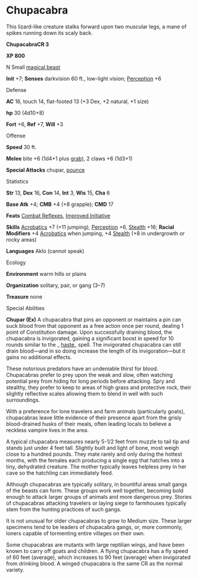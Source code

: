 # Chupacabra

This lizard-like creature stalks forward upon two muscular legs, a mane of spikes running down its scaly back.

**ChupacabraCR 3**

**XP 800**

N Small [magical beast](monsters/creatureTypes#_magical-beast)

**Init** +7; **Senses** darkvision 60 ft., low-light vision; [Perception](additionalMonsters/../skills/perception#_perception) +6

Defense

**AC** 16, touch 14, flat-footed 13 (+3 Dex, +2 natural, +1 size)

**hp** 30 (4d10+8)

**Fort** +6, **Ref** +7, **Will** +3

Offense

**Speed** 30 ft.

**Melee** bite +6 (1d4+1 plus [grab](monsters/universalMonsterRules#_grab)), 2 claws +6 (1d3+1)

**Special Attacks** chupar, [pounce](monsters/universalMonsterRules#_pounce)

Statistics

**Str** 13, **Dex** 16, **Con** 14, **Int** 3, **Wis** 15, **Cha** 6

**Base Atk** +4; **CMB** +4 (+8 grapple); **CMD** 17

**Feats** [Combat Reflexes](additionalMonsters/../feats#_combat-reflexes), [Improved Initiative](additionalMonsters/../feats#_improved-initiative)

**Skills** [Acrobatics](additionalMonsters/../skills/acrobatics#_acrobatics) +7 (+11 jumping), [Perception](additionalMonsters/../skills/perception#_perception) +6, [Stealth](additionalMonsters/../skills/stealth#_stealth) +16; **Racial Modifiers** +4 [Acrobatics](additionalMonsters/../skills/acrobatics#_acrobatics) when jumping, +4 [Stealth](additionalMonsters/../skills/stealth#_stealth) (+8 in undergrowth or rocky areas)

**Languages** Aklo (cannot speak)

Ecology

**Environment** warm hills or plains

**Organization** solitary, pair, or gang (3–7)

**Treasure** none

Special Abilities

**Chupar (Ex)** A chupacabra that pins an opponent or maintains a pin can suck blood from that opponent as a free action once per round, dealing 1 point of Constitution damage. Upon successfully draining blood, the chupacabra is invigorated, gaining a significant boost in speed for 10 rounds similar to the _ [haste](additionalMonsters/../spells/haste#_haste)_ spell. The invigorated chupacabra can still drain blood—and in so doing increase the length of its invigoration—but it gains no additional effects.

These notorious predators have an undeniable thirst for blood. Chupacabras prefer to prey upon the weak and slow, often watching potential prey from hiding for long periods before attacking. Spry and stealthy, they prefer to keep to areas of high grass and protective rock, their slightly reflective scales allowing them to blend in well with such surroundings.

With a preference for lone travelers and farm animals (particularly goats), chupacabras leave little evidence of their presence apart from the grisly blood-drained husks of their meals, often leading locals to believe a reckless vampire lives in the area.

A typical chupacabra measures nearly 5-1/2 feet from muzzle to tail tip and stands just under 4 feet tall. Slightly built and light of bone, most weigh close to a hundred pounds. They mate rarely and only during the hottest months, with the females each producing a single egg that hatches into a tiny, dehydrated creature. The mother typically leaves helpless prey in her cave so the hatchling can immediately feed.

Although chupacabras are typically solitary, in bountiful areas small gangs of the beasts can form. These groups work well together, becoming bold enough to attack larger groups of animals and more dangerous prey. Stories of chupacabras attacking travelers or laying siege to farmhouses typically stem from the hunting practices of such gangs.

It is not unusual for older chupacabras to grow to Medium size. These larger specimens tend to be leaders of chupacabra gangs, or, more commonly, loners capable of tormenting entire villages on their own.

Some chupacabras are mutants with large reptilian wings, and have been known to carry off goats and children. A flying chupacabra has a fly speed of 60 feet (average), which increases to 90 feet (average) when invigorated from drinking blood. A winged chupacabra is the same CR as the normal variety.

